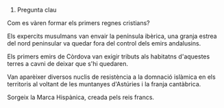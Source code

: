 

1. Pregunta clau

Com es vàren formar els primers regnes cristians?

Els  expercits musulmans van envair la península ibèrica, una granja estrea del nord peninsular va quedar fora del control dels emirs andalusins.

Els primers emirs de Còrdova van exigir tributs als habitatns d'aquestes terres a cavni de deixar que s'hi quedaren.

Van aparèixer diversos nuclis de resistència a la domnació islàmica en els territoris al voltant de les muntanyes d'Astúries i la franja cantàbrica.

Sorgeix la Marca Hispànica, creada pels reis francs.

